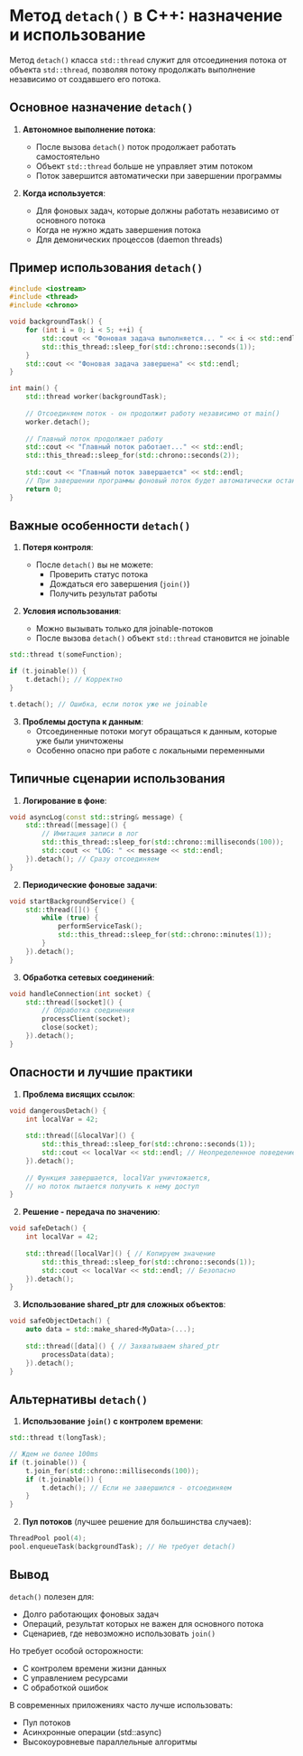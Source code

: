 # Метод `detach()` в C++: назначение и использование

Метод `detach()` класса `std::thread` служит для отсоединения потока от объекта `std::thread`, позволяя потоку продолжать выполнение независимо от создавшего его потока.

## Основное назначение `detach()`

1. **Автономное выполнение потока**:
   - После вызова `detach()` поток продолжает работать самостоятельно
   - Объект `std::thread` больше не управляет этим потоком
   - Поток завершится автоматически при завершении программы

2. **Когда используется**:
   - Для фоновых задач, которые должны работать независимо от основного потока
   - Когда не нужно ждать завершения потока
   - Для демонических процессов (daemon threads)

## Пример использования `detach()`

```cpp
#include <iostream>
#include <thread>
#include <chrono>

void backgroundTask() {
    for (int i = 0; i < 5; ++i) {
        std::cout << "Фоновая задача выполняется... " << i << std::endl;
        std::this_thread::sleep_for(std::chrono::seconds(1));
    }
    std::cout << "Фоновая задача завершена" << std::endl;
}

int main() {
    std::thread worker(backgroundTask);
    
    // Отсоединяем поток - он продолжит работу независимо от main()
    worker.detach();
    
    // Главный поток продолжает работу
    std::cout << "Главный поток работает..." << std::endl;
    std::this_thread::sleep_for(std::chrono::seconds(2));
    
    std::cout << "Главный поток завершается" << std::endl;
    // При завершении программы фоновый поток будет автоматически остановлен
    return 0;
}
```

## Важные особенности `detach()`

1. **Потеря контроля**:
   - После `detach()` вы не можете:
     - Проверить статус потока
     - Дождаться его завершения (`join()`)
     - Получить результат работы

2. **Условия использования**:
   - Можно вызывать только для joinable-потоков
   - После вызова `detach()` объект `std::thread` становится не joinable

```cpp
std::thread t(someFunction);

if (t.joinable()) {
    t.detach(); // Корректно
}

t.detach(); // Ошибка, если поток уже не joinable
```

3. **Проблемы доступа к данным**:
   - Отсоединенные потоки могут обращаться к данным, которые уже были уничтожены
   - Особенно опасно при работе с локальными переменными

## Типичные сценарии использования

1. **Логирование в фоне**:
```cpp
void asyncLog(const std::string& message) {
    std::thread([message]() {
        // Имитация записи в лог
        std::this_thread::sleep_for(std::chrono::milliseconds(100));
        std::cout << "LOG: " << message << std::endl;
    }).detach(); // Сразу отсоединяем
}
```

2. **Периодические фоновые задачи**:
```cpp
void startBackgroundService() {
    std::thread([]() {
        while (true) {
            performServiceTask();
            std::this_thread::sleep_for(std::chrono::minutes(1));
        }
    }).detach();
}
```

3. **Обработка сетевых соединений**:
```cpp
void handleConnection(int socket) {
    std::thread([socket]() {
        // Обработка соединения
        processClient(socket);
        close(socket);
    }).detach();
}
```

## Опасности и лучшие практики

1. **Проблема висящих ссылок**:
```cpp
void dangerousDetach() {
    int localVar = 42;
    
    std::thread([&localVar]() {
        std::this_thread::sleep_for(std::chrono::seconds(1));
        std::cout << localVar << std::endl; // Неопределенное поведение!
    }).detach();
    
    // Функция завершается, localVar уничтожается,
    // но поток пытается получить к нему доступ
}
```

2. **Решение - передача по значению**:
```cpp
void safeDetach() {
    int localVar = 42;
    
    std::thread([localVar]() { // Копируем значение
        std::this_thread::sleep_for(std::chrono::seconds(1));
        std::cout << localVar << std::endl; // Безопасно
    }).detach();
}
```

3. **Использование shared_ptr для сложных объектов**:
```cpp
void safeObjectDetach() {
    auto data = std::make_shared<MyData>(...);
    
    std::thread([data]() { // Захватываем shared_ptr
        processData(data);
    }).detach();
}
```

## Альтернативы `detach()`

1. **Использование `join()` с контролем времени**:
```cpp
std::thread t(longTask);

// Ждем не более 100ms
if (t.joinable()) {
    t.join_for(std::chrono::milliseconds(100));
    if (t.joinable()) {
        t.detach(); // Если не завершился - отсоединяем
    }
}
```

2. **Пул потоков** (лучшее решение для большинства случаев):
```cpp
ThreadPool pool(4);
pool.enqueueTask(backgroundTask); // Не требует detach()
```

## Вывод

`detach()` полезен для:
- Долго работающих фоновых задач
- Операций, результат которых не важен для основного потока
- Сценариев, где невозможно использовать `join()`

Но требует особой осторожности:
- С контролем времени жизни данных
- С управлением ресурсами
- С обработкой ошибок

В современных приложениях часто лучше использовать:
- Пул потоков
- Асинхронные операции (std::async)
- Высокоуровневые параллельные алгоритмы